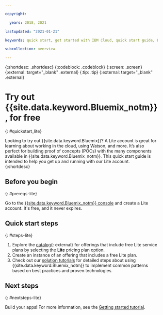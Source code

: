 ```yaml
---

copyright:

  years: 2018, 2021

lastupdated: "2021-01-21"

keywords: quick start, get started with IBM Cloud, quick start guide, Lite account, try out, free

subcollection: overview

---
```


{:shortdesc: .shortdesc}
{:codeblock: .codeblock}
{:screen: .screen}
{:external: target="_blank" .external}
{:tip: .tip}
{:external: target="_blank" .external}


# Try out {{site.data.keyword.Bluemix_notm}}, for free
{: #quickstart_lite}

Looking to try out {{site.data.keyword.Bluemix}}? A Lite account is great for learning about working in the cloud, using Watson, and more. It’s also perfect for building proof of concepts (POCs) with the many components available in {{site.data.keyword.Bluemix_notm}}. This quick start guide is intended to help you get up and running with our Lite account.  
{:shortdesc}  

## Before you begin
{: #prereqs-lite}

Go to the [{{site.data.keyword.Bluemix_notm}} console](https://{DomainName}) and create a Lite account. It's free, and it never expires.

## Quick start steps
{: #steps-lite}

1. Explore the [catalog](https://cloud.ibm.com/catalog){: external} for offerings that include free Lite service plans by selecting the **Lite** pricing plan option.
2. Create an instance of an offering that includes a free Lite plan.
3. Check out our [solution tutorials](/docs/solution-tutorials?topic=solution-tutorials-tutorials) for detailed steps about using {{site.data.keyword.Bluemix_notm}} to implement common patterns based on best practices and proven technologies. 


## Next steps
{: #nextsteps-lite}

Build your apps! For more information, see the [Getting started tutorial](/docs/apps?topic=apps-getting-started).


